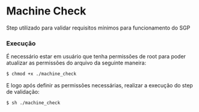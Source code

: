 # Machine Check

Step utilizado para validar requisitos mínimos para funcionamento do SGP

### Execução

É necessário estar em usuário que tenha permissões de root para poder atualizar as permissões do arquivo da seguinte maneira:

```bash
$ chmod +x ./machine_check
```

E logo após definir as permissões necessárias, realizar a execução do step de validação:

```bash
$ sh ./machine_check
```
